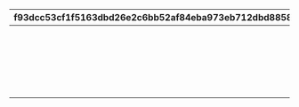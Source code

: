 |f93dcc53cf1f5163dbd26e2c6bb52af84eba973eb712dbd8858e27b4f31865e2|be3a393e6e5a973222da307956bef262d634b0d71dabab29fd44cfaf89c0b57c|c5a71d7c30da5859e3257701e909f2af01e1434a904094f857eda638d3c23337|f6b996b84ae3b6e47ad0ad40c404354bcba9699f30cf86e882ca50f468b8ebea|e477ea70f96380de52355d81363a4c4859c760761670529a297e397736841760|bb2544c9601e7268af4d5d87fd5d8bc09ce0009dfc12fe8f8a91bfc2ebf30ffb|
| --- | --- | --- | --- | --- | --- |
||vo_cmn_180811_mypage_004|vo_cmn_180711_mypage_001|180701|||
||vo_cmn_180811_mypage_004|vo_cmn_180811_mypage_001|180801||vo_cmn_180811_mypage_007|
||vo_cmn_180911_mypage_004|vo_cmn_180911_mypage_001|180901|||
||vo_cmn_181011_mypage_004|vo_cmn_181011_mypage_001|181001|||
||vo_cmn_181111_mypage_004|vo_cmn_181111_mypage_001|181101|||